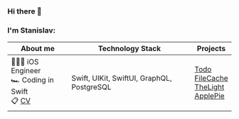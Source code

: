 ### Hi there 👋
### I'm Stanislav:

**About me** | **Technology Stack** | **Projects**
----------------------- | ----------------------- | -----------------------
🧑🏼‍💻 iOS Engineer<br>🏎 Coding in Swift<br>📋 <a href="https://github.com/stanislavleonchik/stanislavleonchik/blob/main/ios-dev-stanislav-leonchik.pdf">CV</a>| Swift, UIKit, SwiftUI, GraphQL, PostgreSQL<br> | <br>[Todo](https://github.com/stanislavleonchik/todo-app)<br>[FileCache](https://github.com/stanislavleonchik/FileCacheUnit)<br>[TheLight](https://github.com/stanislavleonchik/TheLight)<br>[ApplePie](https://github.com/stanislavleonchik/ApplePie)<br><br>
<!--
**stanislavleonchik/stanislavleonchik** is a ✨ _special_ ✨ repository because its `README.md` (this file) appears on your GitHub profile.

Here are some ideas to get you started:

- 🔭 I’m currently working on ...
- 🌱 I’m currently learning ...
- 👯 I’m looking to collaborate on ...
- 🤔 I’m looking for help with ...
- 💬 Ask me about ...
- 📫 How to reach me: ...
- 😄 Pronouns: ...
- ⚡ Fun fact: ...
-->
